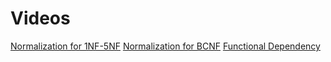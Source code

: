 # Videos
[Normalization for 1NF-5NF](https://youtu.be/GFQaEYEc8_8)
[Normalization for BCNF](https://youtu.be/VWnKUKH4tLg)
[Functional Dependency](https://youtu.be/dR-jJimWWHA)